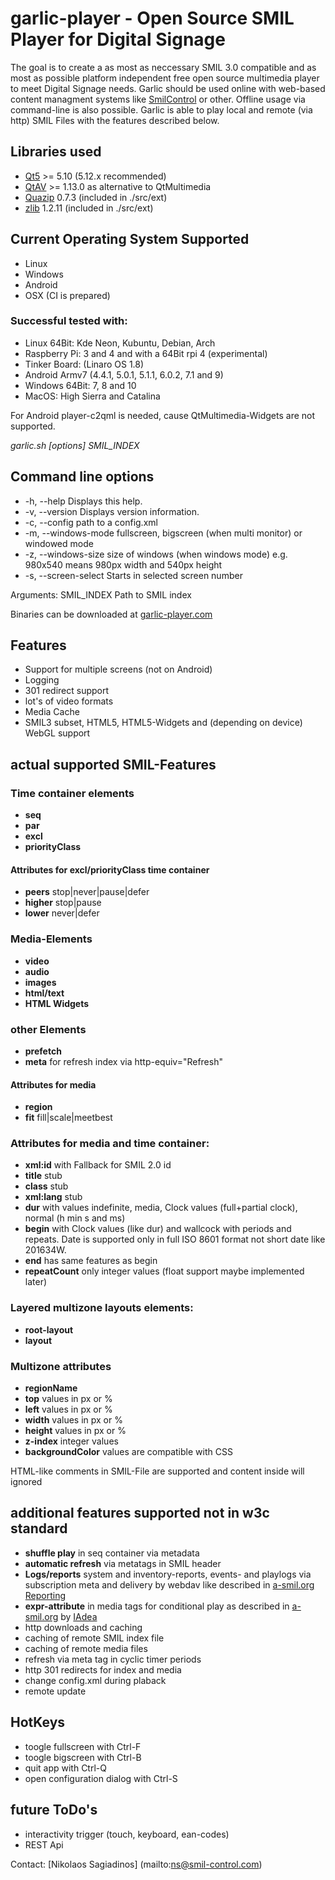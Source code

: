 # garlic-player - Open Source SMIL Player for Digital Signage

The goal is to create a as most as neccessary SMIL 3.0 compatible and as most as possible platform independent free open source multimedia player to meet Digital Signage needs.
Garlic should be used online with web-based content managment systems like [SmilControl](https://smil-control.com) or other.
Offline usage via command-line is also possible.
Garlic is able to play local and remote (via http) SMIL Files with the features described below.

## Libraries used
 - [Qt5](https://www.qt.io) >= 5.10 (5.12.x recommended)
 - [QtAV](http://www.qtav.org) >= 1.13.0 as alternative to QtMultimedia
 - [Quazip](http://quazip.sourceforge.net) 0.7.3 (included in ./src/ext)
 - [zlib](https://zlib.net) 1.2.11 (included in ./src/ext)

## Current Operating System Supported
 - Linux
 - Windows
 - Android
 - OSX (CI is prepared)
  
  ### Successful tested with:
 - Linux 64Bit: Kde Neon, Kubuntu, Debian, Arch
 - Raspberry Pi: 3 and 4 and with a 64Bit rpi 4 (experimental)
 - Tinker Board: (Linaro OS 1.8) 
 - Android Armv7 (4.4.1, 5.0.1, 5.1.1, 6.0.2, 7.1 and 9)
 - Windows 64Bit: 7, 8 and 10
 - MacOS: High Sierra and Catalina 
 
For Android player-c2qml is needed, cause QtMultimedia-Widgets are not supported.

*garlic.sh [options] SMIL_INDEX*

## Command line options
 - -h, --help          Displays this help.
 - -v, --version       Displays version information.
 - -c, --config		   path to a config.xml
 - -m, --windows-mode  fullscreen, bigscreen (when multi monitor) or windowed mode
 - -z, --windows-size  size of windows (when windows mode) e.g. 980x540 means 980px width and 540px height
 - -s, --screen-select Starts in selected screen number

Arguments:
SMIL_INDEX        Path to SMIL index

Binaries can be downloaded at [garlic-player.com](https://garlic-player.com)

## Features
 - Support for multiple screens (not on Android)
 - Logging
 - 301 redirect support
 - lot's of video formats 
 - Media Cache
 - SMIL3 subset, HTML5, HTML5-Widgets and (depending on device) WebGL support

## actual supported SMIL-Features

### Time container elements
- **seq**
- **par**
- **excl**
- **priorityClass**

#### Attributes for excl/priorityClass time container
- **peers** stop|never|pause|defer
- **higher** stop|pause
- **lower** never|defer

### Media-Elements
- **video**
- **audio**
- **images**
- **html/text**
- **HTML Widgets** 

### other Elements
- **prefetch**
- **meta** for refresh index via http-equiv="Refresh"

#### Attributes for media
- **region**
- **fit** fill|scale|meetbest

### Attributes for media and time container:
- **xml:id** with Fallback for SMIL 2.0 id
- **title** stub
- **class** stub
- **xml:lang** stub
- **dur** with values indefinite, media, Clock values (full+partial clock),  normal (h min s and ms)
- **begin** with Clock values (like dur) and wallcock with periods and repeats. Date is supported only in full ISO 8601 format not short date like 201634W.
- **end** has same features as begin
- **repeatCount** only integer values (float support maybe implemented later)

### Layered multizone layouts elements:
- **root-layout**
- **layout**

### Multizone attributes
- **regionName**
- **top** values in px or %
- **left** values in px or %
- **width** values in px or %
- **height** values in px or %
- **z-index** integer values
- **backgroundColor** values are compatible with CSS

<!-- -->  HTML-like comments in SMIL-File are supported and content inside will ignored

## additional features supported not in w3c standard
 - **shuffle play** in seq container via metadata
 - **automatic refresh** via metatags in SMIL header
 - **Logs/reports** system and inventory-reports, events- and playlogs via subscription meta and delivery by webdav like described in [a-smil.org Reporting](http://www.a-smil.org/index.php/Reporting)
 - **expr-attribute** in media tags for conditional play as described in [a-smil.org](http://www.a-smil.org/index.php/Conditional_play) by [IAdea](http://www.iadea.com/)
 - http downloads and caching
 - caching of remote SMIL index file
 - caching of remote media files
 - refresh via meta tag in cyclic timer periods
 - http 301 redirects for index and media
 - change config.xml during plaback
 - remote update

## HotKeys
 - toogle fullscreen with Ctrl-F
 - toogle bigscreen with Ctrl-B
 - quit app with Ctrl-Q
 - open configuration dialog with Ctrl-S

## future ToDo's
 - interactivity trigger (touch, keyboard, ean-codes)
 - REST Api 

Contact: [Nikolaos Sagiadinos] (mailto:ns@smil-control.com)
